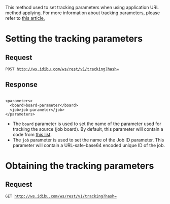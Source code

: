 <p>This method used to set tracking parameters when using application URL method applying. For more information about tracking parameters, please refer to <a href="http://v2-docs.idibu.com/article/52-application-url-source-tracking" target="_blank">this article.</a></p>

<h1>Setting the tracking parameters</h1>

<h2>Request</h2>

<code>POST http://ws.idibu.com/ws/rest/v1/tracking?hash=<your hash></code>

<h2>Response</h2>

<code type="xml">
&lt;parameters&gt;
  &lt;board&gt;board-parameter&lt;/board&gt;
  &lt;job&gt;job-parameter&lt;/job&gt;
&lt;/parameters&gt;
</code>

- The <code>board</code> parameter is used to set the name of the parameter used for tracking the source (job board). By default, this parameter will contain a code from <a href="http://www.idibu.com/clients/?class=Portal&action=ListBIDs" target="_blank">this list</a>.
- The <code>job</code> parameter is used to set the name of the Job ID parameter. This parameter will contain a URL-safe-base64 encoded unique ID of the job.

<h1>Obtaining the tracking parameters</h1>

<h2>Request</h2>

<code>GET http://ws.idibu.com/ws/rest/v1/tracking?hash=<your hash></code>
